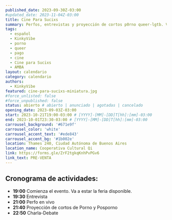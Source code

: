 ```yaml
---
published_date: 2023-09-30Z-03:00
#updated_date: 2023-11-04Z-03:00
title: Cine Para Sucixs
summary: Perfos, entrevistas y proyección de cortos p0rno queer-lgtb. Venite a ver cine sucio y mojarte con nosotres.
tags:
  - español
  - KinkyVibe
  - porno
  - queer
  - pago
  - cine
  - Cine para Sucixs
  - AMBA
layout: calendario
category: calendario
authors:
  - KinkyVibe
featured: cine-para-sucixs-miniatura.jpg
#force_unlisted: false
#force_unpublished: false
status: abierto # abierto | anunciado | agotadas | cancelado
opening_date: 2023-09-03Z-03:00
start: 2023-10-21T19:00-03:00 # [YYYY]-[MM]-[DD]T[hh]:[mm]-03:00
end: 2023-10-01T23:30-03:00 # [YYYY]-[MM]-[DD]T[hh]:[mm]-03:00
carrousel_background: '#671e9f'
carrousel_color: 'white'
carrousel_accent_text: '#ede843'
carrousel_accent_bg: '#1b002e'
location: Thames 240, Ciudad Autónoma de Buenos Aires
location_name: Cooperativa Cultural Qi
link: https://forms.gle/ZrF2tgkqKnhPvPGv6
link_text: PRE-VENTA
---
```


## Cronograma de actividades:

- **19:00** Comienza el evento. Va a estar la feria disponible.
- **19:30** Entrevista
- **21:00** Perfo en vivo
- **21:40** Proyección de cortos de Porno y Posporno
- **22:50** Charla-Debate

<style>
    a {
      color: #222;
      /* text-decoration: none; */
      text-decoration-color: var(--1);
    }
</style>
